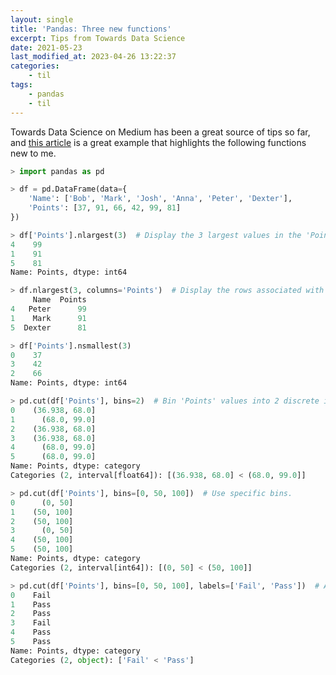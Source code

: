 ```yaml
---
layout: single
title: 'Pandas: Three new functions'
excerpt: Tips from Towards Data Science
date: 2021-05-23
last_modified_at: 2023-04-26 13:22:37
categories:
    - til
tags:
    - pandas
    - til
---
```


Towards Data Science on Medium has been a great source of tips so far,
and [this article](https://towardsdatascience.com/top-3-pandas-functions-i-wish-i-knew-earlier-6711030bf48a)
is a great example that highlights the following functions new to me.

```python
> import pandas as pd

> df = pd.DataFrame(data={
    'Name': ['Bob', 'Mark', 'Josh', 'Anna', 'Peter', 'Dexter'],
    'Points': [37, 91, 66, 42, 99, 81]
})

> df['Points'].nlargest(3)  # Display the 3 largest values in the 'Points' series.
4    99
1    91
5    81
Name: Points, dtype: int64

> df.nlargest(3, columns='Points')  # Display the rows associated with the 3 largest 'Points' values.
     Name  Points
4   Peter      99
1    Mark      91
5  Dexter      81

> df['Points'].nsmallest(3)
0    37
3    42
2    66
Name: Points, dtype: int64

> pd.cut(df['Points'], bins=2)  # Bin 'Points' values into 2 discrete intervals.
0    (36.938, 68.0]
1      (68.0, 99.0]
2    (36.938, 68.0]
3    (36.938, 68.0]
4      (68.0, 99.0]
5      (68.0, 99.0]
Name: Points, dtype: category
Categories (2, interval[float64]): [(36.938, 68.0] < (68.0, 99.0]]

> pd.cut(df['Points'], bins=[0, 50, 100])  # Use specific bins.
0      (0, 50]
1    (50, 100]
2    (50, 100]
3      (0, 50]
4    (50, 100]
5    (50, 100]
Name: Points, dtype: category
Categories (2, interval[int64]): [(0, 50] < (50, 100]]

> pd.cut(df['Points'], bins=[0, 50, 100], labels=['Fail', 'Pass'])  # Add labels.
0    Fail
1    Pass
2    Pass
3    Fail
4    Pass
5    Pass
Name: Points, dtype: category
Categories (2, object): ['Fail' < 'Pass']
```
